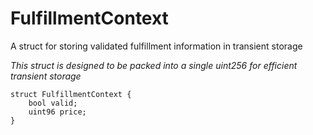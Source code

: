 # FulfillmentContext

A struct for storing validated fulfillment information in transient storage

_This struct is designed to be packed into a single uint256 for efficient transient storage_

```solidity
struct FulfillmentContext {
    bool valid;
    uint96 price;
}
```

